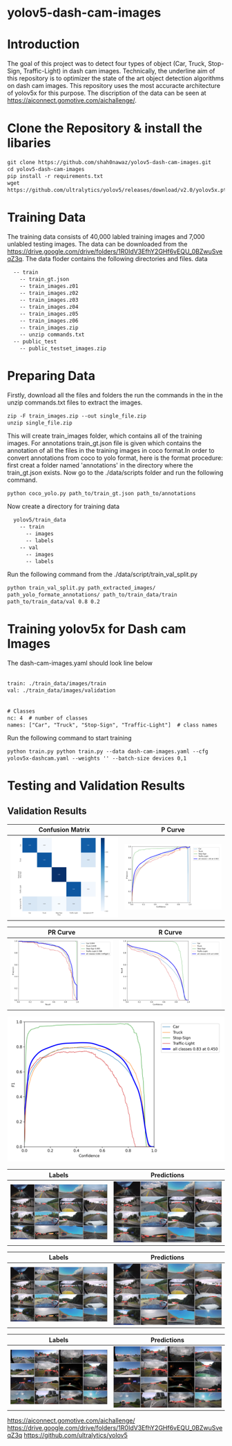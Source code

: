 # yolov5-dash-cam-images
# Introduction
The goal of this project was to detect four types of object (Car, Truck, Stop-Sign, Traffic-Light) in dash cam images. Technically, the underline aim of this repository is to optimizer the state of the art object detection algorithms on dash cam images. This repository uses the most accuracte architecture of yolov5x for this purpose. The discription of the data can be seen at https://aiconnect.gomotive.com/aichallenge/. 
# Clone the Repository & install the libaries
```
git clone https://github.com/shah0nawaz/yolov5-dash-cam-images.git
cd yolov5-dash-cam-images
pip install -r requirements.txt
wget https://github.com/ultralytics/yolov5/releases/download/v2.0/yolov5x.pt
```

# Training Data
The training data consists of 40,000 labled training images and 7,000 unlabled testing images. The data can be downloaded from the https://drive.google.com/drive/folders/1R0IdV3EfhY2GHf6vEQU_0BZwuSveqZ3q. The data floder contains the following directories and files.
data
```
  -- train
    -- train_gt.json
    -- train_images.z01
    -- train_images.z02
    -- train_images.z03
    -- train_images.z04
    -- train_images.z05
    -- train_images.z06
    -- train_images.zip
    -- unzip commands.txt
  -- public_test
    -- public_testset_images.zip
```
# Preparing Data
Firstly, download all the files and folders the run the commands in the  in the unzip commands.txt files to extract the images.

```
zip -F train_images.zip --out single_file.zip
unzip single_file.zip

```

This will create train_images folder, which contains all of the training images. 
For annotations train_gt.json file is given which contains the annotation of all the files in the training images in coco format.In order to convert annotations from coco to yolo format, here is the format procedure:
first creat a folder named 'annotations' in the directory where the train_gt.json exists. Now go to the ./data/scripts folder and run the following command.
```
python coco_yolo.py path_to/train_gt.json path_to/annotations
```
Now create a directory for training data
```
  yolov5/train_data
    -- train
      -- images
      -- labels
    -- val
      -- images
      -- labels
```

Run the following command from the ./data/script/train_val_split.py
```
python train_val_split.py path_extracted_images/ path_yolo_formate_annotations/ path_to/train_data/train path_to/train_data/val 0.8 0.2
```


# Training yolov5x for Dash cam Images
The dash-cam-images.yaml should look line below
```

train: ./train_data/images/train  
val: ./train_data/images/validation  


# Classes
nc: 4  # number of classes
names: ["Car", "Truck", "Stop-Sign", "Traffic-Light"]  # class names

```
Run the following command to start training
```
python train.py python train.py --data dash-cam-images.yaml --cfg yolov5x-dashcam.yaml --weights '' --batch-size devices 0,1

```
# Testing and Validation Results


## Validation Results
Confusion Matrix             |  P Curve
:-------------------------:|:-------------------------:
![alt text](https://github.com/shah0nawaz/yolov5-dash-cam-images/blob/main/runs/val/confusion_matrix.png)  |  ![alt text](https://github.com/shah0nawaz/yolov5-dash-cam-images/blob/main/runs/val/P_curve.png)

PR Curve            |  R Curve
:-------------------------:|:-------------------------:
![alt text](https://github.com/shah0nawaz/yolov5-dash-cam-images/blob/main/runs/val/PR_curve.png)  |  ![alt text](https://github.com/shah0nawaz/yolov5-dash-cam-images/blob/main/runs/val/R_curve.png)

![alt text](https://github.com/shah0nawaz/yolov5-dash-cam-images/blob/main/runs/val/F1_curve.png)


Labels             |  Predictions
:-------------------------:|:-------------------------:
![alt text](https://github.com/shah0nawaz/yolov5-dash-cam-images/blob/main/runs/val/val_batch0_labels.jpg)  |  ![alt text](https://github.com/shah0nawaz/yolov5-dash-cam-images/blob/main/runs/val/val_batch0_pred.jpg)

Labels             |  Predictions
:-------------------------:|:-------------------------:
![alt text](https://github.com/shah0nawaz/yolov5-dash-cam-images/blob/main/runs/val/val_batch0_labels.jpg)  |  ![alt text](https://github.com/shah0nawaz/yolov5-dash-cam-images/blob/main/runs/val/val_batch0_pred.jpg)

Labels             |  Predictions
:-------------------------:|:-------------------------:
![alt text](https://github.com/shah0nawaz/yolov5-dash-cam-images/blob/main/runs/val/val_batch2_labels.jpg)  |  ![alt text](https://github.com/shah0nawaz/yolov5-dash-cam-images/blob/main/runs/val/val_batch2_pred.jpg)


 https://aiconnect.gomotive.com/aichallenge/
 https://drive.google.com/drive/folders/1R0IdV3EfhY2GHf6vEQU_0BZwuSveqZ3q
 https://github.com/ultralytics/yolov5
